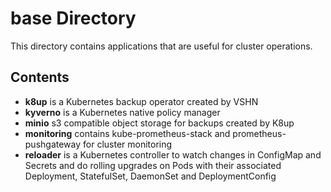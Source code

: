 # base Directory

This directory contains applications that are useful for cluster operations.

## Contents

- **k8up** is a Kubernetes backup operator created by VSHN
- **kyverno** is a Kubernetes native policy manager
- **minio** s3 compatible object storage for backups created by K8up
- **monitoring** contains kube-prometheus-stack and prometheus-pushgateway for cluster monitoring
- **reloader** is a Kubernetes controller to watch changes in ConfigMap and Secrets and do rolling upgrades on Pods with their associated Deployment, StatefulSet, DaemonSet and DeploymentConfig
